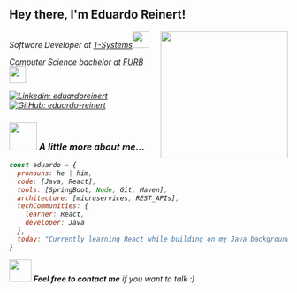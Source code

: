 <h2> Hey there, I'm Eduardo Reinert! </h2>
<img align='right' src="https://user-images.githubusercontent.com/74038190/216649421-9e9387cc-b2d3-4375-97e2-f4c43373d3ae.gif" width="230">
<p><em>Software Developer at <a href="http://www.unb.br">T-Systems</a><img src="https://raw.githubusercontent.com/Tarikul-Islam-Anik/Animated-Fluent-Emojis/master/Emojis/Smilies/Pink%20Heart.png"" width="30">
<p><em>Computer Science bachelor at <a href="http://www.unb.br">FURB</a><img src="https://media.giphy.com/media/fYSnHlufseco8Fh93Z/giphy.gif" width="30">

[![Linkedin: eduardoreinert](https://img.shields.io/badge/-eduardoreinert-blue?style=flat-square&logo=Linkedin&logoColor=white&link=https://www.linkedin.com/in/eduardoreinert/)](https://www.linkedin.com/in/eduardoreinert/)
[![GitHub: eduardo-reinert](https://img.shields.io/github/followers/thaiane?label=follow&style=social)](https://github.com/eduardo-reinert)


### <img src="https://user-images.githubusercontent.com/74038190/212284087-bbe7e430-757e-4901-90bf-4cd2ce3e1852.gif" width="50"> A little more about me...  

```javascript
const eduardo = {
  pronouns: he | him,
  code: [Java, React],
  tools: [SpringBoot, Node, Git, Maven],
  architecture: [microservices, REST_APIs],
  techCommunities: {
    learner: React,
    developer: Java
  },
  today: "Currently learning React while building on my Java background"
}


```

<img src="https://user-images.githubusercontent.com/74038190/216120981-b9507c36-0e04-4469-8e27-c99271b45ba5.png" width="40"> <em><b>Feel free to contact me</b> if you want to talk :)</em>
